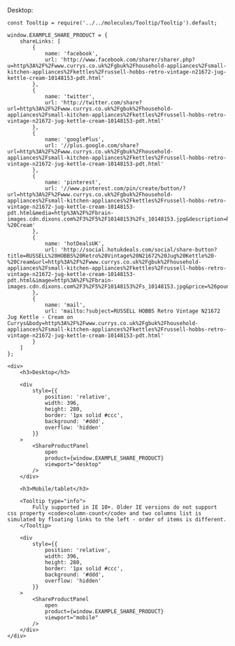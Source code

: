 Desktop:

    const Tooltip = require('../../molecules/Tooltip/Tooltip').default;

	window.EXAMPLE_SHARE_PRODUCT = {
		shareLinks: [
			{
				name: 'facebook',
				url: 'http://www.facebook.com/sharer/sharer.php?u=http%3A%2F%2Fwww.currys.co.uk%2Fgbuk%2Fhousehold-appliances%2Fsmall-kitchen-appliances%2Fkettles%2Frussell-hobbs-retro-vintage-n21672-jug-kettle-cream-10148153-pdt.html'
			},
			{
				name: 'twitter',
				url: 'http://twitter.com/share?url=http%3A%2F%2Fwww.currys.co.uk%2Fgbuk%2Fhousehold-appliances%2Fsmall-kitchen-appliances%2Fkettles%2Frussell-hobbs-retro-vintage-n21672-jug-kettle-cream-10148153-pdt.html'
			},
			{
				name: 'googlePlus',
				url: '//plus.google.com/share?url=http%3A%2F%2Fwww.currys.co.uk%2Fgbuk%2Fhousehold-appliances%2Fsmall-kitchen-appliances%2Fkettles%2Frussell-hobbs-retro-vintage-n21672-jug-kettle-cream-10148153-pdt.html'
			},
			{
				name: 'pinterest',
				url: '//www.pinterest.com/pin/create/button/?url=http%3A%2F%2Fwww.currys.co.uk%2Fgbuk%2Fhousehold-appliances%2Fsmall-kitchen-appliances%2Fkettles%2Frussell-hobbs-retro-vintage-n21672-jug-kettle-cream-10148153-pdt.html&media=http%3A%2F%2Fbrain-images.cdn.dixons.com%2F3%2F5%2F10148153%2Fs_10148153.jpg&description=RUSSELL%20HOBBS%20Retro%20Vintage%20N21672%20Jug%20Kettle%20-%20Cream'
			},
			{
				name: 'hotDealsUK',
				url: 'http://social.hotukdeals.com/social/share-button?title=RUSSELL%20HOBBS%20Retro%20Vintage%20N21672%20Jug%20Kettle%20-%20Cream&url=http%3A%2F%2Fwww.currys.co.uk%2Fgbuk%2Fhousehold-appliances%2Fsmall-kitchen-appliances%2Fkettles%2Frussell-hobbs-retro-vintage-n21672-jug-kettle-cream-10148153-pdt.html&image=http%3A%2F%2Fbrain-images.cdn.dixons.com%2F3%2F5%2F10148153%2Fs_10148153.jpg&price=%26pound%3B39.99&style=vertical&v=2'
			},
			{
				name: 'mail',
				url: 'mailto:?subject=RUSSELL HOBBS Retro Vintage N21672 Jug Kettle - Cream on Currys&body=http%3A%2F%2Fwww.currys.co.uk%2Fgbuk%2Fhousehold-appliances%2Fsmall-kitchen-appliances%2Fkettles%2Frussell-hobbs-retro-vintage-n21672-jug-kettle-cream-10148153-pdt.html'
			}
		]
	};

	<div>
		<h3>Desktop</h3>
		
		<div
    		style={{
    			position: 'relative',
    			width: 396,
    			height: 280,
    			border: '1px solid #ccc',
    			background: '#ddd',
    			overflow: 'hidden'
    		}}
    	>
    		<ShareProductPanel
    			open
    			product={window.EXAMPLE_SHARE_PRODUCT}
    			viewport="desktop"
    		/>
    	</div>
    	
    	<h3>Mobile/tablet</h3>
    	
    	<Tooltip type="info">
    		Fully supported in IE 10+. Older IE versions do not support css property <code>column-count</code> and two columns list is simulated by floating links to the left - order of items is different.
    	</Tooltip>
    	
		<div
    		style={{
    			position: 'relative',
    			width: 396,
    			height: 280,
    			border: '1px solid #ccc',
    			background: '#ddd',
    			overflow: 'hidden'
    		}}
    	>
    		<ShareProductPanel
    			open
    			product={window.EXAMPLE_SHARE_PRODUCT}
    			viewport="mobile"
    		/>
    	</div>
	</div>

